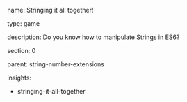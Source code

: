 name: Stringing it all together!

type: game

description: Do you know how to manipulate Strings in ES6?

section: 0

parent: string-number-extensions

insights:
  - stringing-it-all-together
